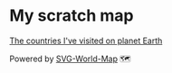 # My scratch map
[The countries I've visited on planet Earth](https://maurizuki.github.io/scratch-map)

Powered by [SVG-World-Map](https://github.com/raphaellepuschitz/SVG-World-Map) 🗺
